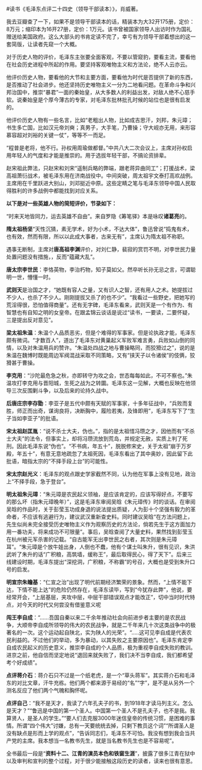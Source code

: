 #读书《毛泽东点评二十四史（领导干部读本）》，肖威著。

我去豆瓣查了一下，如果不是领导干部读本的话，精装本为大32开175册，定价：8万元；缩印本为16开27册，定价：1万元。该书曾被国家领导人出访时作为国礼赠送给美国政府。这么大部头的书肯定读不完了，幸亏有为领导干部着想出的这一套简版，让读者先窥一个大概。

对于历史人物的评价，毛泽东主张要全面客观，不要以管窥豹，要看主流，要看他在社会历史进程中所起的作用。要坚持客观唯物主义和方法论，绝不人云亦云。

他评价历史人物，要看他的大节和主要方面，要看他为时代是否提供了新的东西，是否推动了社会进步。他还坚持历史唯物主义一分为二地看问题。在革命斗争和兴邦治国中，推崇“暴君”一面的秦始皇，从大多数人的利益出发，对敌人绝不心慈手软。说秦始皇是个厚今薄古的专家，对毛泽东批林批孔时候的站位也是很有启发的。

他评价历史人物有一些名言，比如“老粗出人物，比如成吉思汗，刘邦，朱元璋；书生多亡国，比如汉元帝刘奭；真男子，大手笔，乃曹操；守大岘亦无用，来形容慕容超对刘裕的关键一仗”，等等不一而足。

“程普是老将，他不行。孙权用周瑜做都督。”中共八大二次会议上，主席对孙权启用年轻人的气度和才能是推崇的。用于选拔年轻干部，不搞论资排辈。

赵宋祖此弊法，只赵宋和刘宋“遥制兵略的弊端，跟老蒋异曲同工”；打援战术，梁高祖萧衍战术，被毛泽东用在济南战役中。中间突破，周太祖宇文泰打高欢战例。主席用在千里跃进大别山，刘邓挺近中原。这些定睛之笔与毛泽东领导中国人民取得胜利的许多战例中都能找到对应关系。

**以下是对一些英雄人物的简短评价，节录如下：**

“时来天地皆同力，运去英雄不自由”。来自罗隐《筹笔驿》本是咏叹**诸葛亮**的。

**隋太祖杨坚**“天性沉猜，素无学术，好为小术，不达大体”，鲁迅曾说“捣鬼有术，也有效，然而有限，所以以此成大事者，古来无有”，主席认为隋太祖不称职。

遇事无断制，主席对**唐高祖李渊**评价，对刘仁静，裴寂的赏罚不明，对李世民力量处置问题没有措施，，反而“蕴藏大乱”。

**唐太宗李世民**：李恪英物，李治朽物，知子莫如父。然卒听长孙无忌之言，可谓聪明一世，懵懂一时。

**武则天**是治国之才，“她既有容人之量，又有识人之智，还有用人之术。她提拔过不少人，也杀了不少人。刚刚提拔又杀了的也不少”。“我看过一些野史，把她写的荒淫得很，恐怕值得商量”。还有无字碑，毛泽东看来，武则天是一个有作为、有智慧也有自知之明的女皇帝。在跟孟锦云谈话是说过“读书，一要读，二要怀疑，三是提出反对意见”。

**梁太祖朱温**：朱温个人品质恶劣，但是个难得的军事家。但是论执政才能，毛泽东颇有微词。“才数百人”，道出了毛泽东对黄巢起义军败军难言勇，兵败如山倒的同情，以及对朱温用兵的赞许。“朱温处四战之地与曹操略同，而狡猾过之”，说的是朱温在魏博时既能周边军阀混战采取不同策略，又有“挟天子以令诸侯”的伎俩，狡猾甚于曹操。

**李克用**：“沙陀最危急之秋，亦即转守为攻之会，世态每每如此，不可不察也。”朱温攻打李克用与晋阳城，生死之战为之转圜。毛泽东这一见解，大概也反映在他领导三次反围剿斗争，以及后来的论持久战中。

**后唐庄宗李存勖**：李亚子是五代中颇有天赋的军事家，十多年征战中，“兵败而复胜，师正而出奇，谋询良将，决断胸中，履险若夷，及锋即用”，毛泽东写下了“生子当如李亚子”的批语。

**宋太祖赵匡胤**：“说不杀士大夫，伪也。”，指的是太祖惜冯瓒之才，因他而有“不杀士大夫”的法令，但事实上，却将冯瓒流放到荒岛，并规定无赦，实质上判了死刑。因此毛泽东说“伪也”。“不书病，年五十”，脱脱修宋史，关于太祖“崩于万岁殿，年五十”，有意无意地疏忽了太祖死因，毛泽东看出了其中奥妙，因此留下此批语，暗指太宗的“不择手段上台”的可能性。

**宋太宗赵光义**：毛泽东的观点跟史学家截然不同，认为他在军事上没有见地，政治上“不择手段，急于登台”。

**明太祖朱元璋**：“朱元璋是农民起义领袖，是应该肯定的，应该写得好点，不要写的那么坏（指朱元璋晚年）”，这是毛泽东审阅吴晗《朱元璋传》时的谈话。在审阅吴晗的作品时，关于彭莹玉功成身退的说法提出质疑，人为彭十个坚强有毅力的革命者，不应该有逃避行为，建议武汉重新查史料。同时建议吴晗“在方法问题上，先生似尚未完全接受历史唯物主义作为观察历史的方法论，倘若先生于这方面加力用一番功夫，将来成功不可限量”。事后，吴晗查阅了大量史料，果然找到彭莹玉在杭州被元军杀害的记载。“自古能军无出李世民之右者，其次则是朱元璋耳”。“朱元璋是个放牛娃出身，人倒也不蠢，他有个谋士叫朱升，很有见识，朱洪武听了朱升的话“广积粮，高筑墙，缓称王”，最后取得民心，得了天下”。后来三线建设时期，毛泽东提出“深挖洞，广积粮，不称霸”的号召，大概也是受到朱升口号的启发。

**明宣宗朱瞻基**：“仁宣之治”出现了明代前期经济繁荣的景象。然而，“上情不能下达，下情不能上达”的危险仍然存在，毛泽东读毕，写到“今犹存此弊”，他说，要经常开会，“上层基层，夹攻中层，中层干部错误观点才能改正”，切中当时时代特点，对今天的时代又何尝没有借鉴意义呢

**闯王李自成**：“…...吾国自秦以来二千余年推动社会向前进步者主要的是农民战争，大顺帝李自成所领导的伟大的农民战争，就是二千年来几十次这类战争中的极著名的一次。这个运动起自陕北，实为陕人的光荣”。“…..这可见李自成是代表农民利益的。不过他们的举动，多为暴动，以其失败之主要原因也”。毛泽东肯定李自成农民起义的历史意义，推崇李自成的个人品质，极为重视李自成失败的教训。进京之前，他自信而坚定地说“退回来就失败了，我们决不当李自成，我们都希望考个好成绩”。

**点评蒋介石**：蒋介石只不过是一个纸老虎，是一个“草头蒋军”。其实蒋介石和毛泽东的对比文章，汗牛充栋。他们两个都来源于易经的“名”“字”，是不是从另外一个测名反应了他们两个气魄和胸怀呢。

**点评自己**：“我不是天才，我读了六年孔夫子的书，到1918年才读马列主义。怎么是天才？”“鲁迅是中国的第一个圣人。中国第一个圣人不是孔夫子，也不是我。我算贤人，是圣人的学生。”“要人们去克服3000年迷信皇帝的传统习惯，是困难的事情。所谓“四个伟大”讨嫌，总有一天要统统去掉，只剩下教员这个词”“所谓圣人是没有缺点是形而上学的观点”，“告诉同志们，毛泽东不可怕。我没有想到我会当共产党的主席。我本想当一名教书先生，就是当名教书先生也是不容易呢”。

全书最后一段是“**资料十二、江青的演员本色和铁窗生涯**”，披露了很多江青在狱中以及审判和宣判的整个过程，对于很少能接触这段历史的读者，读来也很有意思。